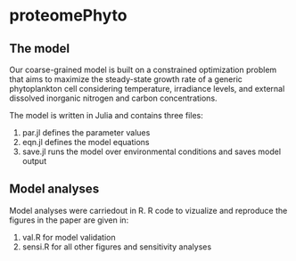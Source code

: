 # proteomePhyto

## The model

Our coarse-grained model is built on a constrained optimization problem that aims to maximize the steady-state growth rate of a generic phytoplankton cell considering temperature, irradiance levels, and external dissolved inorganic nitrogen and carbon concentrations. 

The model is written in Julia and contains three files: 
1) par.jl defines the parameter values
2) eqn.jl defines the model equations
3) save.jl runs the model over environmental conditions and saves model output

## Model analyses 

Model analyses were carriedout in R. R code to vizualize and reproduce the figures in the paper are given in:
1) val.R for model validation
2) sensi.R for all other figures and sensitivity analyses



